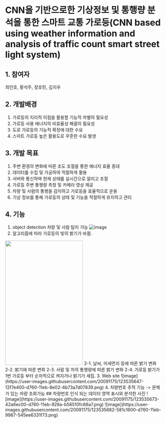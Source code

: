 # CNN을 기반으로한 기상정보 및 통행량 분석을 통한 스마트 교통 가로등(CNN based using weather information and analysis of traffic count smart street light system)

## 1. 참여자
최인호, 황석주, 장호민, 김지우

## 2. 개발배경
1. 가로등의 지리적 이점을 활용할 기능적 차별의 필요성
2. 가로등 사용 에너지의 비효율성 해결의 필요성
3. 도로 가로등의 기능적 확장에 대한 수요
4. 스마트 가로등 높은 활용도로 꾸준한 수요 발생

## 3. 개발 목표
1. 주변 환경의 변화에 따른 조도 조절을 통한 에너지 효율 증대 
2. 데이터를 수집 및 가공하여 적절하게 활용
3. 서버와 통신하며 현재 상태를 실시간으로 알리고 조절 
4. 가로등 주변 통행량 측정 및 카메라 영상 제공
5. 차량 및 사람의 통행을 감지하고 가로등을 효율적으로 운용
6. 기상 정보를 통해 가로등의 상태 및 기능을 적절하게 유지하고 관리

## 4. 기능
1. object detection 차량 및 사람 탐지 가능
![image](https://user-images.githubusercontent.com/20091175/123535719-944f7680-d760-11eb-9054-f3e74bd53a01.png)
2. 알고리즘에 따라 가로등의 빛의 밝기가 바뀜.
<img src = "https://user-images.githubusercontent.com/20091175/123535752-ce207d00-d760-11eb-8d16-24d34bd58cac.jpg" width = "250" height="400">
2-1. 날씨, 미세먼지 등에 따른 밝기 변화
2-2. 밝기에 따른 변화
2-3. 사람 및 차의 통행량에 따른 밝기 변화
2-4. 가로등 밝기가 1번 가로등 부터 순차적으로 켜지거나 밝기가 세짐.
3. Web site
![image](https://user-images.githubusercontent.com/20091175/123535647-12f7e400-d760-11eb-8e02-4b73a7d07839.png)
4. 차량번호 추적 기능 -> 문제가 있는 차량 조회가능
## 차량번호 인식 되는 데이터 영역 표시와 분석한 사진
![image](https://user-images.githubusercontent.com/20091175/123535673-42a6ec00-d760-11eb-926a-b58510fc66a7.png)
![image](https://user-images.githubusercontent.com/20091175/123535682-581c1600-d760-11eb-9987-545ee6331f73.png)








